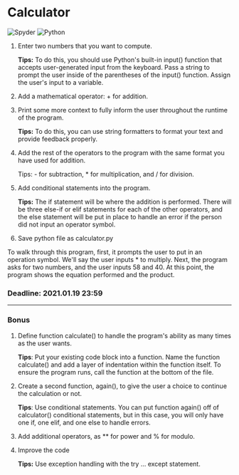 # Calculator

![Spyder](https://img.shields.io/badge/Spyder-4.0.0-red)
![Python](https://img.shields.io/badge/Python-3.8.5-blue)

1. Enter two numbers that you want to compute.

    **Tips:** To do this, you should use Python's built-in input() function that accepts user-generated input from the keyboard. Pass a string to prompt the user inside of the parentheses of the input() function. Assign the user's input to a variable.

2. Add a mathematical operator: + for addition.
3. Print some more context to fully inform the user throughout the runtime of the program.

    **Tips:** To do this, you can use string formatters to format your text and provide feedback properly.

4. Add the rest of the operators to the program with the same format you have used for addition.

    Tips: - for subtraction, * for multiplication, and / for division.

5. Add conditional statements into the program.

    **Tips:** The if statement will be where the addition is performed. There will be three else-if or elif statements for each of the other operators, and the else statement will be put in place to handle an error if the person did not input an operator symbol.

6. Save python file as calculator.py

To walk through this program, first, it prompts the user to put in an operation symbol. We'll say the user inputs * to multiply. Next, the program asks for two numbers, and the user inputs 58 and 40. At this point, the program shows the equation performed and the product.

### Deadline: 2021.01.19 23:59
---

### Bonus

1. Define function calculate() to handle the program's ability as many times as the user wants.

    **Tips**: Put your existing code block into a function. Name the function calculate() and add a layer of indentation within the function itself. To ensure the program runs, call the function at the bottom of the file.

2. Create a second function, again(), to give the user a choice to continue the calculation or not.

    **Tips**: Use conditional statements. You can put function again() off of calculator() conditional statements, but in this case, you will only have one if, one elif, and one else to handle errors.

3. Add additional operators, as ** for power and % for modulo.
4. Improve the code

    **Tips:** Use exception handling with the try ... except statement.